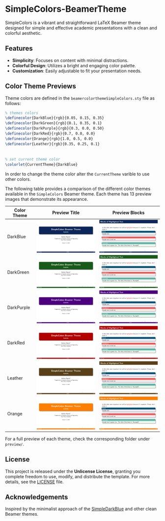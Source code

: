 # SimpleColors-BeamerTheme

SimpleColors is a vibrant and straightforward LaTeX Beamer theme designed for simple and effective academic presentations with a clean and colorful aesthetic.

## Features

- **Simplicity**: Focuses on content with minimal distractions.
- **Colorful Design**: Utilizes a bright and engaging color palette.
- **Customization**: Easily adjustable to fit your presentation needs.


## Color Theme Previews

Theme colors are defined in the `beamercolorthemeSimpleColors.sty` file as follows:
```latex
% themes colors
\definecolor{DarkBlue}{rgb}{0.05, 0.15, 0.35}
\definecolor{DarkGreen}{rgb}{0.1, 0.35, 0.1}
\definecolor{DarkPurple}{rgb}{0.3, 0.0, 0.50}
\definecolor{DarkRed}{rgb}{0.7, 0.0, 0.0}
\definecolor{Orange}{rgb}{1.0, 0.5, 0.0} 
\definecolor{Leather}{rgb}{0.35, 0.25, 0.1}


% set current theme color
\colorlet{CurrentTheme}{DarkBlue}
``` 
In order to change the theme color alter the `CurrentTheme` varible to use other colors.

The following table provides a comparison of the different color themes available in the `SimpleColors` Beamer theme. Each theme has 13 preview images that demonstrate its appearance.

| Color Theme   | Preview Title |  Preview Blocks |
|--------------|--------------|--------------|
| DarkBlue     | <img src="preview/DarkBlue/output-01.jpg" width="300"/> |  <img src="preview/DarkBlue/output-05.jpg" width="300"/> |
| DarkGreen    | <img src="preview/DarkGreen/output-01.jpg" width="300"/> |<img src="preview/DarkGreen/output-05.jpg" width="300"/> |
| DarkPurple   | <img src="preview/DarkPurple/output-01.jpg" width="300"/> |<img src="preview/DarkPurple/output-05.jpg" width="300"/> |
| DarkRed      | <img src="preview/DarkRed/output-01.jpg" width="300"/> |<img src="preview/DarkRed/output-05.jpg" width="300"/> |
| Leather      | <img src="preview/Leather/output-01.jpg" width="300"/> |<img src="preview/Leather/output-05.jpg" width="300"/> |
| Orange       | <img src="preview/Orange/output-01.jpg" width="300"/> |<img src="preview/Orange/output-05.jpg" width="300"/> |


For a full preview of each theme, check the corresponding folder under `preview/`.

## License

This project is released under the **Unlicense License**, granting you complete freedom to use, modify, and distribute the template. For more details, see the [LICENSE](./LICENSE) file.

## Acknowledgements

Inspired by the minimalist approach of the [SimpleDarkBlue](https://github.com/pm25/SimpleDarkBlue-BeamerTheme) and other clean Beamer themes.